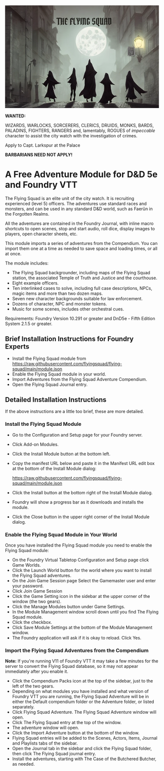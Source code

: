 ![The Flying Squad](images/flying-squad.webp)

**WANTED:**

WIZARDS, WARLOCKS, SORCERERS, CLERICS, DRUIDS, MONKS, BARDS, PALADINS, FIGHTERS, RANGERS and, lamentably, ROGUES of *impeccable* character to assist the city watch with the investigation of crimes.

Apply to Capt. Larkspur at the Palace

**BARBARIANS NEED NOT APPLY!**

# A Free Adventure Module for D&D 5e and Foundry VTT

The Flying Squad is an elite unit of the city watch. It is recruiting experienced
(level 5) officers. The adventures use standard races and monsters, and can be used in any standard D&D world, such as Faerûn in the Forgotten Realms.

All the adventures are contained in the Foundry Journal, with inline macro shortcuts to open scenes, stop and start audio, roll dice, display images to players, open character sheets, etc.

This module imports a series of adventures from the Compendium. You can import them one at a time as needed to save space and loading times, or all at once.

The module includes:

* The Flying Squad backgrounder, including maps of the Flying Squad station,
	the associated Temple of Truth and Justice and the courthouse.
* Eight example officers.
* Ten interlinked cases to solve, including full case descriptions, NPCs, magic items and more than two dozen maps.
* Seven new character backgrounds suitable for law enforcement.
* Dozens of character, NPC and monster tokens.
* Music for some scenes, includes other orchestral cues.

Requirements: Foundry Version 10.291 or greater and DnD5e - Fifth Edition System 2.1.5 or greater.

## Brief Installation Instructions for Foundry Experts

* Install the Flying Squad module from https://raw.githubusercontent.com/flyingsquad/flying-squad/main/module.json
* Enable the Flying Squad module in your world.
* Import Adventures from the Flying Squad Adventure Compendium.
* Open the Flying Squad Journal entry.

## Detailed Installation Instructions

If the above instructions are a little too brief, these are more detailed.

### Install the Flying Squad Module

* Go to the Configuration and Setup page for your Foundry server.
* Click Add-on Modules.
* Click the Install Module button at the bottom left.
* Copy the manifest URL below and paste it in the Manifest URL edit box at the bottom of the Install Module dialog:

    https://raw.githubusercontent.com/flyingsquad/flying-squad/main/module.json

* Click the Install button at the bottom right of the Install Module dialog.
* Foundry will show a progress bar as it downloads and installs the module.
* Click the Close button in the upper right corner of the Install Module dialog.

### Enable the Flying Squad Module in Your World

Once you have installed the Flying Squad module you need to enable the Flying Squad module:

* On the Foundry Virtual Tabletop Configuration and Setup page click Game Worlds.
* Click the Launch World button for the world where you want to install the Flying Squad adventures.
* On the Join Game Session page Select the Gamemaster user and enter your password.
* Click Join Game Session
* Click the Game Setting icon in the sidebar at the upper corner of the window (the two gears).
* Click the Manage Modules button under Game Settings.
* In the Module Management window scroll down until you find The Flying Squad module.
* Click the checkbox.
* Click Save Module Settings at the bottom of the Module Management window.
* The Foundry application will ask if it is okay to reload. Click Yes.

### Import the Flying Squad Adventures from the Compendium

**Note:** If you're running V11 of Foundry VTT it may take a few minutes for the server to convert the Flying Squad database, so it may not appear immediately after you enable it.

* Click the Compendium Packs icon at the top of the sidebar, just to the left of the two gears.
* Depending on what modules you have installed and what version of Foundry VTT you are running, the Flying Squad Adventure will be in either the Default compendium folder or the Adventure folder, or listed separately. 
* Click Flying Squad Adventure. The Flying Squad Adventure window will open.
* Click The Flying Squad entry at the top of the window.
* The adventure window will open.
* Click the Import Adventure button at the bottom of the window.
* Flying Squad entries will be added to the Scenes, Actors, Items, Journal and Playlists tabs of the sidebar.
* Open the Journal tab in the sidebar and click the Flying Squad folder, then click The Flying Squad journal entry.
* Install the adventures, starting with The Case of the Butchered Butcher, as needed.
